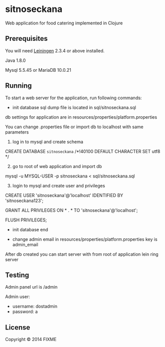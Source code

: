 # sitnoseckana

Web application for food catering implemented in Clojure

## Prerequisites

You will need [Leiningen][1] 2.3.4 or above installed.

Java 1.8.0

Mysql 5.5.45 or MariaDB 10.0.21

[1]: https://github.com/technomancy/leiningen

## Running

To start a web server for the application, run following commands:

- init database
sql dump file is located in sql/sitnoseckana.sql

db settings for application are in resources/properties/platform.properties

You can change .properties file or import db to localhost with same parameters

1) log in to mysql and create schema

CREATE DATABASE `sitnoseckana` /*!40100 DEFAULT CHARACTER SET utf8 */

2) go to root of web application and import db

mysql -u MYSQL-USER -p sitnoseckana < sql/sitnoseckana.sql

3) login to mysql and create user and privileges

CREATE USER 'sitnoseckana'@'localhost' IDENTIFIED BY 'sitnoseckana123';

GRANT ALL PRIVILEGES ON * . * TO 'sitnoseckana'@'localhost';

FLUSH PRIVILEGES;

- init database end

- change admin email
    in resources/properties/platform.properties key is admin_email


After db created you can start server with from root of application
    lein ring server

## Testing
Admin panel url is /admin

Admin user:

- username: dostadmin
- password: a



## License

Copyright © 2014 FIXME
